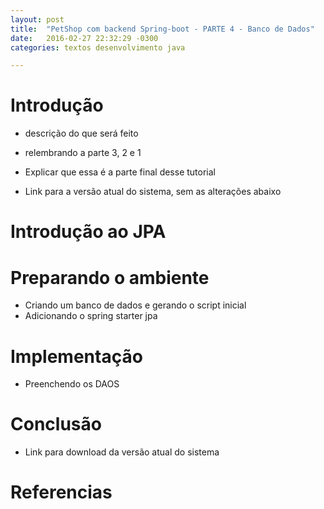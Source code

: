 ```yaml
---
layout: post
title:  "PetShop com backend Spring-boot - PARTE 4 - Banco de Dados"
date:   2016-02-27 22:32:29 -0300
categories: textos desenvolvimento java

---
```

# Introdução
* descrição do que será feito

* relembrando a parte 3, 2 e 1

* Explicar que essa é a parte final desse tutorial

* Link para a versão atual do sistema, sem as alterações abaixo

# Introdução ao JPA

# Preparando o ambiente

* Criando um banco de dados e gerando o script inicial
* Adicionando o spring starter jpa

# Implementação

* Preenchendo os DAOS

# Conclusão

* Link para download da versão atual do sistema

# Referencias
